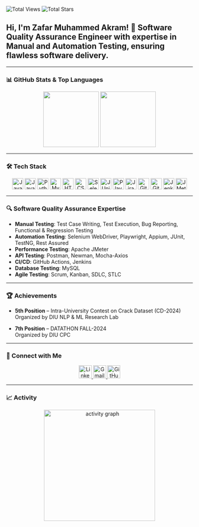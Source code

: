 ![Total Views](https://komarev.com/ghpvc/?username=akram-zafarmd&label=Profile%20Views&color=blue&style=for-the-badge)
![Total Stars](https://img.shields.io/github/stars/akram-zafarmd?color=yellow&style=for-the-badge&logo=github)

<h2 align="left">Hi, I'm Zafar Muhammed Akram! 👋 Software Quality Assurance Engineer with expertise in Manual and Automation Testing, ensuring flawless software delivery.</h2>

---

### 📊 GitHub Stats & Top Languages

<div align="center">
  <img height="150px" src="https://github-readme-stats.vercel.app/api?username=akram-zafarmd&hide_title=true&hide_border=false&show_icons=true&include_all_commits=true&count_private=true&disable_animations=false&theme=dracula&locale=en" />
  <img height="150px" src="https://github-readme-stats.vercel.app/api/top-langs/?username=akram-zafarmd&hide=html&hide_title=true&hide_border=false&layout=compact&langs_count=10&theme=dracula" />
</div>

---

### 🛠️ Tech Stack

<div align="center">
  <img src="https://cdn.jsdelivr.net/gh/devicons/devicon/icons/java/java-original.svg" height="30" alt="Java logo" />
  <img src="https://cdn.jsdelivr.net/gh/devicons/devicon/icons/javascript/javascript-original.svg" height="30" alt="JavaScript logo" />
  <img src="https://cdn.jsdelivr.net/gh/devicons/devicon/icons/python/python-original.svg" height="30" alt="Python logo" />
  <img src="https://cdn.jsdelivr.net/gh/devicons/devicon/icons/mysql/mysql-original.svg" height="30" alt="MySQL logo" />
  <img src="https://cdn.jsdelivr.net/gh/devicons/devicon/icons/html5/html5-original.svg" height="30" alt="HTML logo" />
  <img src="https://cdn.jsdelivr.net/gh/devicons/devicon/icons/css3/css3-original.svg" height="30" alt="CSS logo" />
  <img src="https://cdn.jsdelivr.net/gh/devicons/devicon/icons/selenium/selenium-original.svg" height="30" alt="Selenium logo" />
  <img src="https://cdn.jsdelivr.net/gh/devicons/devicon/icons/junit/junit-original.svg" height="30" alt="JUnit logo" />
  <img src="https://cdn.jsdelivr.net/gh/devicons/devicon/icons/playwright/playwright-original.svg" height="30" alt="Playwright logo" />
  <img src="https://cdn.jsdelivr.net/gh/devicons/devicon/icons/jira/jira-original.svg" height="30" alt="Jira logo" />
  <img src="https://cdn.jsdelivr.net/gh/devicons/devicon/icons/git/git-original.svg" height="30" alt="Git logo" />
  <img src="https://cdn.jsdelivr.net/gh/devicons/devicon/icons/github/github-original.svg" height="30" alt="GitHub logo" />
  <img src="https://cdn.jsdelivr.net/gh/devicons/devicon/icons/jenkins/jenkins-original.svg" height="30" alt="Jenkins logo" />
  <img src="https://cdn.jsdelivr.net/gh/devicons/devicon/icons/apache/apache-original.svg" height="30" alt="JMeter logo" />
</div>

---

### 🔍 Software Quality Assurance Expertise

- **Manual Testing**: Test Case Writing, Test Execution, Bug Reporting, Functional & Regression Testing  
- **Automation Testing**: Selenium WebDriver, Playwright, Appium, JUnit, TestNG, Rest Assured  
- **Performance Testing**: Apache JMeter  
- **API Testing**: Postman, Newman, Mocha-Axios  
- **CI/CD**: GitHub Actions, Jenkins  
- **Database Testing**: MySQL  
- **Agile Testing**: Scrum, Kanban, SDLC, STLC  

---

### 🏆 Achievements

- **5th Position** – Intra-University Contest on Crack Dataset (CD-2024)  
  Organized by DIU NLP & ML Research Lab  

- **7th Position** – DATATHON FALL-2024  
  Organized by DIU CPC
  
---

### 🔗 Connect with Me

<div align="center">
  <a href="https://www.linkedin.com/in/zafar-muhammed-akram/" target="_blank">
    <img src="https://img.shields.io/static/v1?message=LinkedIn&logo=linkedin&color=0077B5&style=for-the-badge" height="35" alt="LinkedIn" />
  </a>
  <a href="mailto:akram15-4459@diu.edu.bd" target="_blank">
    <img src="https://img.shields.io/static/v1?message=Gmail&logo=gmail&color=D14836&style=for-the-badge" height="35" alt="Gmail" />
  </a>
  <a href="https://github.com/akram-zafarmd" target="_blank">
    <img src="https://img.shields.io/static/v1?message=GitHub&logo=github&color=181717&style=for-the-badge" height="35" alt="GitHub" />
  </a>
</div>

---

### 📈 Activity

<div align="center">
  <img src="https://github-readme-activity-graph.vercel.app/graph?username=akram-zafarmd&radius=16&theme=react&area=true" height="300" alt="activity graph" />
</div>
